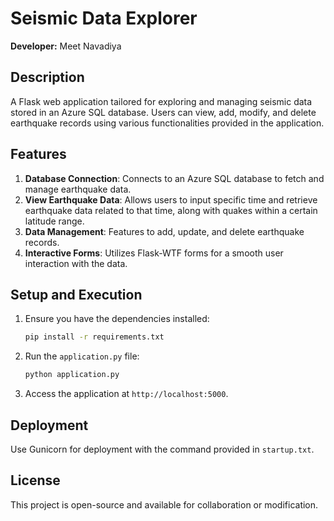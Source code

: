 
# Seismic Data Explorer

**Developer:** Meet Navadiya

## Description
A Flask web application tailored for exploring and managing seismic data stored in an Azure SQL database. Users can view, add, modify, and delete earthquake records using various functionalities provided in the application.

## Features
1. **Database Connection**: Connects to an Azure SQL database to fetch and manage earthquake data.
2. **View Earthquake Data**: Allows users to input specific time and retrieve earthquake data related to that time, along with quakes within a certain latitude range.
3. **Data Management**: Features to add, update, and delete earthquake records.
4. **Interactive Forms**: Utilizes Flask-WTF forms for a smooth user interaction with the data.

## Setup and Execution
1. Ensure you have the dependencies installed:
   ```bash
   pip install -r requirements.txt
   ```
2. Run the `application.py` file:
   ```bash
   python application.py
   ```
3. Access the application at `http://localhost:5000`.

## Deployment
Use Gunicorn for deployment with the command provided in `startup.txt`.

## License
This project is open-source and available for collaboration or modification.

